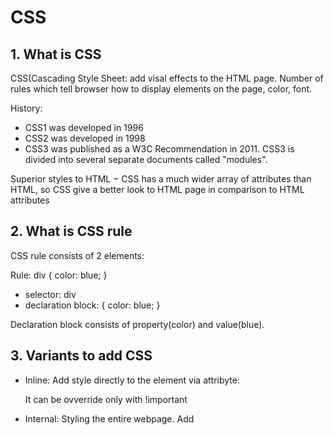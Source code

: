  # CSS
 

 ## 1. What is CSS

 CSS(Cascading Style Sheet: add visal effects to the HTML page.
 Number of rules which tell browser how to display elements on the page, color, font.

 History:
  - CSS1 was developed in 1996
  - CSS2 was developed in 1998
  - CSS3 was published as a W3C Recommendation in 2011.
    CSS3 is divided into several separate documents called "modules". 

Superior styles to HTML − CSS has a much wider array of attributes than HTML, 
so CSS give a better look to HTML page in comparison to HTML attributes


## 2. What is CSS rule 

CSS rule consists of 2 elements:
 
 Rule: div { color: blue; }
 - selector: div
 - declaration block: { color: blue; }

 Declaration block consists of property(color) and value(blue).


## 3. Variants to add CSS 

 - Inline:     Add style directly to the element via attribyte: <div style="...."> It can be ovverride only with !important

 - Internal:   Styling the entire webpage. Add <style> tag to the <head>
	
 - Extrenal:   Styling in external *.css file.  Include it <link> tag inside <head>
               <link href="...." rel="stylesheet" /> 
 
 - @import:    Add style via import directive


## 4. How many types of levels in style sheets

 - Inline:              Specified for a specific occurrence of a tag and apply only to that tag. 
                        This is finegrain style, which defeats the purpose of style sheets - uniform style

 - Internal(Embedded):  Document-level css, apply to the whole document in which they appear, inside HEAD element

 - External:            Can be applied to any number of documents

Priorites of these levels are: 
 - *inline* has the highest priority
 - *internal* and *external* has the same priority, it depends on which style was enabled later:
	
	a) Yellow will win:
	```
 	<style>
		.test-internal-external {
			color: blue;
		}
	</style>
	<link rel="stylesheet" href="../css/Lesson1-2.css">  => inside: ( .test-internal-external { color: yellow; } )
	```

	b) Blue will win:
	```
	<link rel="stylesheet" href="../css/Lesson1-2.css">  => inside: ( .test-internal-external { color: yellow; } )
 	<style>
		.test-internal-external {
			color: blue;
		}
	</style>
	```

## 5. What is style selector 

Selector is a part of the css rule. It can help to choose the element and set style for it.
   
### Simple selectors(containt single selector):                                               
   	
 - universal(*): For all child elements, can be use for reset(normalize) css rules

 - tagName: Selector by element tag name, ex: h1 { color: red; }              
     
 - class: Selector by class name, ex: .myclass { color: red; }  

 - id: Selector by element *id* attribute, ex:  #main { color: red; }
	   *Id* must be unique on the HTML page.

- tagName.class: More precise selector, combination of tag and class, ex: h1.myclass { color: red; }
   
Use *id* selector if you want to add some logic for exact element.
Use *class* selector for styling the set of elements.


### Complex selector(several)

 - Group selectors: Divided by comma, ex: h1, h2, h3 { color: red; }

 - Pseudo class, ex:  a:hover

 - Pseudo element, ex:  li:first-child
 
 - Selector of the element attribute, ex:  a[target]        
      Exact attribute value: a[target="_blank"] 
      Start of the attribute substring: a[href^="http"] 
      End of the attribute substring: a[href$=".jpg"] 
      Include of the attribute substring:   a[href*="todo"] 

 - Selector of CHILD divided by space and applied only for LAST element in chain. 
   Ex: div p span  { color: red; }, it will be applied only for *span*
	 
 - Selector only of DIRECT CHILD:  li > span { color: red; }  `<br>`
        Ex: 
		    ```
            <li>
                <em><span> First </span></em>
            </li>                              
            <li>
                <span> Second </span>
            </li>
			```
	
	Will be applied ONLY to *Second* text: direct child(<span>) of the parent <li>
	*First* has <em> element between.

 - Selector for NEXT CHILDREN: ul li + li { color:red; } `<br>`
        Ex: 
		    ```
    	    <ul>
		        <li> 1 </li>
		        <li> 2 </li>                    
		        <li> 3 </li>
				<li> <em>4 </em></li>
	        </ul>
			```
	Will be applied for *2* and *3* - the next elements(on the same level for firts <li>)


 - Selector for FOLOWING ELEMENTS: br ~ p { color:red; }  `<br>`
        Ex: 
		    ```
            <br>
               <p> Par3 </p>
                <p> Par4 </p> 
				<p> Par5 </p> 
			```
	Will be applied for *Par3* and *Par4* and *Par5*

Combinator explains the relationship between the selectors. There are four combinators in CSS:

 - child selector (>)

 - adjacent sibling selector (+)

 - general sibling selector (~)

 - descendent selector (space)


## 6. What is specificity of the selectors

Specificity is the algorithm used by browsers to determine the CSS declaration that is 
the most relevant to an element, which in turn, determines the property value to apply to the element.

Selector weight 

|   Selector                   |  Weight  
|------------------------------|:-----------:|
| Inline                       |   1-0-0-0   
| Id                           |   0-1-0-0   
| Class/Attr/Pseudo-class      |   0-0-1-0  
| Element(tag)/Pseudo-element  |   0-0-0-1   
| Universal(*)                 |   0-0-0-0
    


Need to summarize all selectors for the rule. Examples:  
                
|   Selector           |  Summa  
|----------------------|:-----------:|
| h1      			   |   1    
| .myclass       	   |   10    
| h1.myclass      	   |   11    
| #main     		   |   100   
| body h1.myclass  	   |   10+1+1-12    
| p:first-line    	   |   1+1=2  
| h2 strong    	       |   1+1=2  
| span.test ul li      |   10+1+1=13    
| a:hover              |  1+10=11      
| ul ol+li             |  1+1+1=3  
| ul li                |   1+1=2   
| ul ol li.item        |  1+1+1+10
| li.item.main         |  1+10+10=21   
| #test p              |  100+1  
| h1 + *[href="test"]  |  1+10=11
| #test:not(.main)     | 100+10=110
